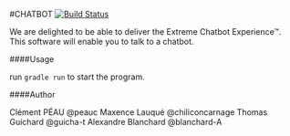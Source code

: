 #CHATBOT [![Build Status](https://travis-ci.org/peauc/HQSE_5.svg?branch=develop)](https://travis-ci.org/peauc/HQSE_5)

We are delighted to be able to deliver the Extreme Chatbot Experience™.  
This software will enable you to talk to a chatbot.

####Usage

run `gradle run` to start the program.

####Author

Clément PÉAU @peauc
Maxence Lauqué @chiliconcarnage 
Thomas Guichard @guicha-t
Alexandre Blanchard @blanchard-A
